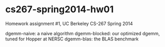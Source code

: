 # cs267-spring2014-hw01
Homework assignment #1, UC Berkeley CS-267 Spring 2014

dgemm-naive: a naive algorithm
dgemm-blocked: our optimized dgemm, tuned for Hopper at NERSC
dgemm-blas: the BLAS benchmark
